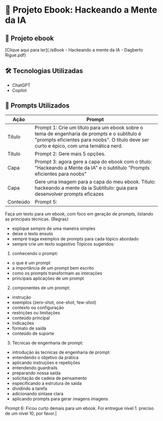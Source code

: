 # 📘 Projeto Ebook: Hackeando a Mente da IA

## 📄 Projeto ebook
[Clique aqui para ler](./eBook - Hackeando a mente da IA - Dagberto Rigue.pdf)

## 🛠 Tecnologias Utilizadas
- ChatGPT
- Copilot

## 🧠 Prompts Utilizados

| Ação     | Prompt |
|----------|--------|
| Título   | Prompt 1: Crie um título para um ebook sobre o tema de engenharia de prompts e o subtítulo é "prompts eficientes para noobs". O título deve ser curto e épico, com uma temática nerd.|
| Título   | Prompt 2: Gere mais 5 opções.|
| Capa     | Prompt 3: agora gere a capa do ebook com o título: "Hackeando a Mente da IA" e o subtítulo "Prompts eficientes para noobs" |
| Capa     | Gere uma imagem para a capa do meu ebook. Título: hackeando a mente da ia Subtítulo: guia para desenvolver prompts eficazes |
| Conteúdo |  Prompt 5:
Faça um texto para um ebook, com foco em geração de prompts, listando as principais técnicas.
{Regras}
- explique sempre de uma maneira simples
- deixe o texto enxuto
- sempre traga exemplos de prompts para cada tópico abordado
- sempre crie um texto sugestivo
Tópicos sugeridos:
1. conhecendo o prompt:
- o que é um prompt
- a importância de um prompt bem escrito
- como os prompts transformam as interações
- principais aplicações de um prompt
2. componentes de um prompt:
- instrução
- exemplos (zero-shot, one-shot, few-shot)
- contexto ou configuração
- restrições ou limitações
- conteúdo principal
- indicações
- formato de saída
- conteúdo de suporte
3. Técnicas de engenharia de prompt:
- introdução às tecnicas de engenharia de prompt
- entendendo o objetivo da prática
- aplicando instruções e repetições
- entendendo guardrails
- preparando nossa saída
- solicitação de cadeia de pensamento
- especificando a estrutura  de saída
- dividindo a tarefa
- adicionando sintaxe clara
- aplicando prompts para gerar imagens imagens

Prompt 6:
Ficou curto demais para um ebook. Foi entregue nível 1. preciso de um nível 10, por favor.|
